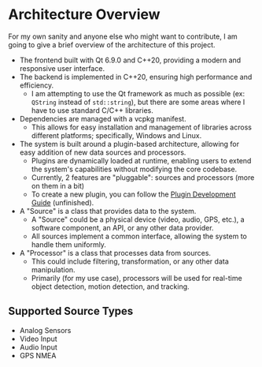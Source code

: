 # Architecture Overview
For my own sanity and anyone else who might want to contribute, I am going to give a brief overview of the architecture of this project.

- The frontend built with Qt 6.9.0 and C++20, providing a modern and responsive user interface.
- The backend is implemented in C++20, ensuring high performance and efficiency.
	- I am attempting to use the Qt framework as much as possible (ex: `QString` instead of `std::string`), but there are some areas where I have to use standard C/C++ libraries.
- Dependencies are managed with a vcpkg manifest.
	- This allows for easy installation and management of libraries across different platforms; specifically, Windows and Linux.
- The system is built around a plugin-based architecture, allowing for easy addition of new data sources and processors.
	- Plugins are dynamically loaded at runtime, enabling users to extend the system's capabilities without modifying the core codebase.
	- Currently, 2 features are "pluggable": sources and processors (more on them in a bit)
	- To create a new plugin, you can follow the [Plugin Development Guide](docs/plugin_development.md) (unfinished).
- A "Source" is a class that provides data to the system.
	- A "Source" could be a physical device (video, audio, GPS, etc.), a software component, an API, or any other data provider.
	- All sources implement a common interface, allowing the system to handle them uniformly.
- A "Processor" is a class that processes data from sources.
	- This could include filtering, transformation, or any other data manipulation.
	- Primarily (for my use case), processors will be used for real-time object detection, motion detection, and tracking.

## Supported Source Types
- Analog Sensors
- Video Input
- Audio Input
- GPS NMEA